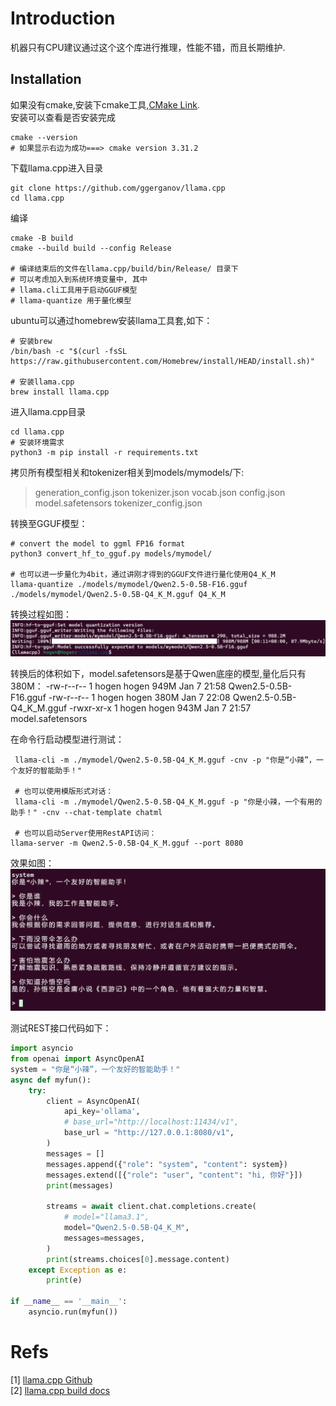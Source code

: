 # Introduction
机器只有CPU建议通过这个这个库进行推理，性能不错，而且长期维护.

## Installation
如果没有cmake,安装下cmake工具,[CMake Link](https://cmake.org/download/).<br>
安装可以查看是否安装完成
```shell
cmake --version
# 如果显示右边为成功===> cmake version 3.31.2
```
下载llama.cpp进入目录
```shell
git clone https://github.com/ggerganov/llama.cpp
cd llama.cpp
```
编译
```shell
cmake -B build
cmake --build build --config Release

# 编译结束后的文件在llama.cpp/build/bin/Release/ 目录下
# 可以考虑加入到系统环境变量中, 其中
# llama.cli工具用于启动GGUF模型
# llama-quantize 用于量化模型
```
ubuntu可以通过homebrew安装llama工具套,如下：
```shell
# 安装brew
/bin/bash -c "$(curl -fsSL https://raw.githubusercontent.com/Homebrew/install/HEAD/install.sh)"

# 安装llama.cpp
brew install llama.cpp
```

进入llama.cpp目录
```shell
cd llama.cpp
# 安装环境需求
python3 -m pip install -r requirements.txt
```
拷贝所有模型相关和tokenizer相关到models/mymodels/下:
> generation_config.json  tokenizer.json         vocab.json
config.json            model.safetensors       tokenizer_config.json

转换至GGUF模型：
```shell
# convert the model to ggml FP16 format
python3 convert_hf_to_gguf.py models/mymodel/

# 也可以进一步量化为4bit，通过讲刚才得到的GGUF文件进行量化使用Q4_K_M
llama-quantize ./models/mymodel/Qwen2.5-0.5B-F16.gguf ./models/mymodel/Qwen2.5-0.5B-Q4_K_M.gguf Q4_K_M
```
转换过程如图：
![transfer_HF_model_To_GGUF](imgs/img.png)

转换后的体积如下，model.safetensors是基于Qwen底座的模型,量化后只有380M：
-rw-r--r-- 1 hogen hogen 949M Jan  7 21:58 Qwen2.5-0.5B-F16.gguf
-rw-r--r-- 1 hogen hogen 380M Jan  7 22:08 Qwen2.5-0.5B-Q4_K_M.gguf
-rwxr-xr-x 1 hogen hogen 943M Jan  7 21:57 model.safetensors

在命令行启动模型进行测试：
```shell
 llama-cli -m ./mymodel/Qwen2.5-0.5B-Q4_K_M.gguf -cnv -p "你是“小辣”，一个友好的智能助手！"
 
 # 也可以使用模版形式对话：
 llama-cli -m ./mymodel/Qwen2.5-0.5B-Q4_K_M.gguf -p "你是小辣，一个有用的助手！" -cnv --chat-template chatml
 
 # 也可以启动Server使用RestAPI访问：
llama-server -m Qwen2.5-0.5B-Q4_K_M.gguf --port 8080
```
效果如图：
![effect](imgs/img_1.png)

测试REST接口代码如下：
```python
import asyncio
from openai import AsyncOpenAI
system = "你是“小辣”，一个友好的智能助手！"
async def myfun():
    try:
        client = AsyncOpenAI(
            api_key='ollama',
            # base_url="http://localhost:11434/v1",
            base_url = "http://127.0.0.1:8080/v1",
        )
        messages = []
        messages.append({"role": "system", "content": system})
        messages.extend([{"role": "user", "content": "hi, 你好"}])
        print(messages)

        streams = await client.chat.completions.create(
            # model="llama3.1",
            model="Qwen2.5-0.5B-Q4_K_M",
            messages=messages,
        )
        print(streams.choices[0].message.content)
    except Exception as e:
        print(e)

if __name__ == '__main__':
    asyncio.run(myfun())
```

# Refs
[1] [llama.cpp Github]()<br>
[2] [llama.cpp build docs](https://github.com/ggerganov/llama.cpp/blob/master/docs/build.md)<br>

